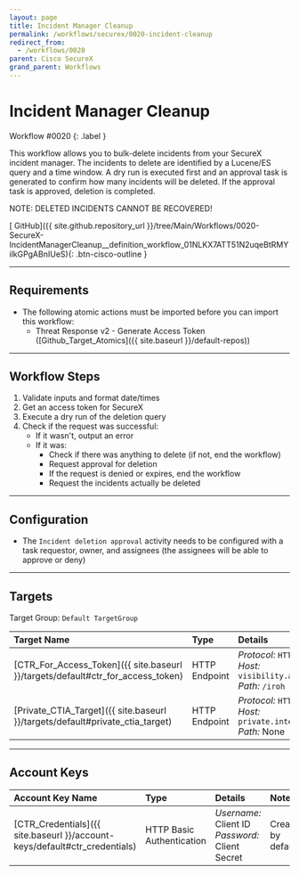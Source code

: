 ```yaml
---
layout: page
title: Incident Manager Cleanup
permalink: /workflows/securex/0020-incident-cleanup
redirect_from:
  - /workflows/0020
parent: Cisco SecureX
grand_parent: Workflows
---
```


# Incident Manager Cleanup
<div markdown="1">
Workflow #0020
{: .label }
</div>

This workflow allows you to bulk-delete incidents from your SecureX incident manager. The incidents to delete are identified by a Lucene/ES query and a time window. A dry run is executed first and an approval task is generated to confirm how many incidents will be deleted. If the approval task is approved, deletion is completed.

<div class="cisco-alert cisco-alert-danger"><i class="fa fa-exclamation-circle mr-1 cisco-icon-danger"></i> NOTE: DELETED INCIDENTS CANNOT BE RECOVERED!</div>

[<i class="fab fa-github mr-1"></i> GitHub]({{ site.github.repository_url }}/tree/Main/Workflows/0020-SecureX-IncidentManagerCleanup__definition_workflow_01NLKX7ATT51N2uqeBtRMYilkGPgABnIUeS){: .btn-cisco-outline }

---

## Requirements
* The following atomic actions must be imported before you can import this workflow:
	* Threat Response v2 - Generate Access Token ([Github_Target_Atomics]({{ site.baseurl }}/default-repos))

---

## Workflow Steps
1. Validate inputs and format date/times
1. Get an access token for SecureX
1. Execute a dry run of the deletion query
1. Check if the request was successful:
	* If it wasn't, output an error
	* If it was:
		* Check if there was anything to delete (if not, end the workflow)
		* Request approval for deletion
		* If the request is denied or expires, end the workflow
		* Request the incidents actually be deleted

---

## Configuration
* The `Incident deletion approval` activity needs to be configured with a task requestor, owner, and assignees (the assignees will be able to approve or deny)

---

## Targets
Target Group: `Default TargetGroup`

| Target Name | Type | Details | Account Keys | Notes |
|:------------|:-----|:--------|:-------------|:------|
| [CTR_For_Access_Token]({{ site.baseurl }}/targets/default#ctr_for_access_token) | HTTP Endpoint | _Protocol:_ `HTTPS`<br />_Host:_ `visibility.amp.cisco.com`<br />_Path:_ `/iroh` | CTR_Credentials | Created by default |
| [Private_CTIA_Target]({{ site.baseurl }}/targets/default#private_ctia_target) | HTTP Endpoint | _Protocol:_ `HTTPS`<br />_Host:_ `private.intel.amp.cisco.com`<br />_Path:_ None | None | Created by default |

---

## Account Keys

| Account Key Name | Type | Details | Notes |
|:-----------------|:-----|:--------|:------|
| [CTR_Credentials]({{ site.baseurl }}/account-keys/default#ctr_credentials) | HTTP Basic Authentication | _Username:_ Client ID<br />_Password:_ Client Secret | Created by default |
